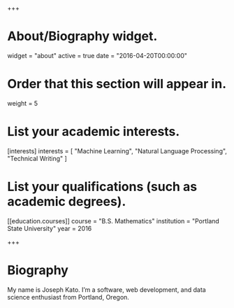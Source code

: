 +++
# About/Biography widget.
widget = "about"
active = true
date = "2016-04-20T00:00:00"

# Order that this section will appear in.
weight = 5

# List your academic interests.
[interests]
  interests = [
    "Machine Learning",
    "Natural Language Processing",
    "Technical Writing"
  ]

# List your qualifications (such as academic degrees).
[[education.courses]]
  course = "B.S. Mathematics"
  institution = "Portland State University"
  year = 2016

+++

# Biography

My name is Joseph Kato. I’m a software, web development, and data science
enthusiast from Portland, Oregon.
